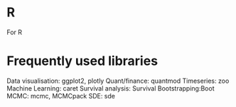 # R
For R

# Frequently used libraries
Data visualisation: ggplot2, plotly
Quant/finance: quantmod
Timeseries: zoo
Machine Learning: caret
Survival analysis: Survival
Bootstrapping:Boot
MCMC: mcmc, MCMCpack
SDE: sde
